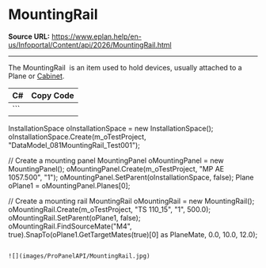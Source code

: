 # MountingRail

**Source URL:** https://www.eplan.help/en-us/Infoportal/Content/api/2026/MountingRail.html

---

The MountingRail  is an item used to hold devices, usually attached to a Plane or [Cabinet](Cabinet.html).

| C# | Copy Code |
| --- | --- |
| ```  InstallationSpace oInstallationSpace = new InstallationSpace(); oInstallationSpace.Create(m_oTestProject, "DataModel_081MountingRail_Test001");  // Create a mounting panel MountingPanel oMountingPanel = new MountingPanel(); oMountingPanel.Create(m_oTestProject, "MP AE 1057.500", "1"); oMountingPanel.SetParent(oInstallationSpace, false); Plane oPlane1 = oMountingPanel.Planes[0];  // Create a mounting rail MountingRail oMountingRail = new MountingRail(); oMountingRail.Create(m_oTestProject, "TS 110_15", "1", 500.0); oMountingRail.SetParent(oPlane1, false); oMountingRail.FindSourceMate("M4", true).SnapTo(oPlane1.GetTargetMates(true)[0] as PlaneMate, 0.0, 10.0, 12.0); ``` | |

![](images/ProPanelAPI/MountingRail.jpg)